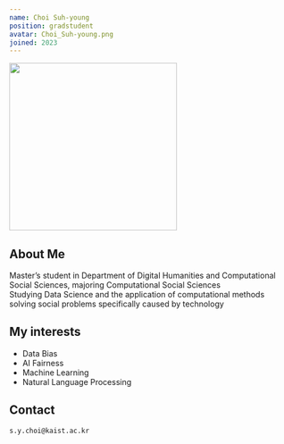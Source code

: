 ```yaml
---
name: Choi Suh-young
position: gradstudent
avatar: Choi_Suh-young.png
joined: 2023
---
```


<img width="300" src="{{site.baseurl}}/images/people/{{page.avatar}}" onerror="this.src='{{site.baseurl}}/images/people/404.jpg';" data-action="zoom">

## About Me
Master’s student in Department of Digital Humanities and Computational Social Sciences, majoring Computational Social Sciences   
Studying Data Science and the application of computational methods solving social problems specifically caused by technology   

## My interests
* Data Bias
* AI Fairness
* Machine Learning
* Natural Language Processing


## Contact
<i class="fa fa-envelope-o"></i>  `s.y.choi@kaist.ac.kr`<br>
